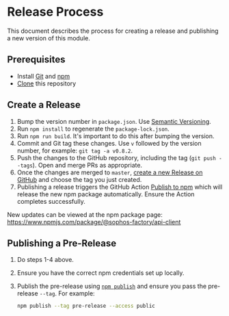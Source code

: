 # Release Process

This document describes the process for creating a release and publishing a new version of this module.

## Prerequisites

- Install [Git](https://git-scm.com/downloads) and [npm](https://www.npmjs.com/)
- [Clone](https://docs.github.com/en/repositories/creating-and-managing-repositories/cloning-a-repository) this repository

## Create a Release

1. Bump the version number in `package.json`. Use [Semantic Versioning](https://semver.org).
2. Run `npm install` to regenerate the `package-lock.json`.
3. Run `npm run build`. It's important to do this after bumping the version.
4. Commit and Git tag these changes. Use `v` followed by the version number, for example: `git tag -a v0.8.2`.
5. Push the changes to the GitHub repository, including the tag (`git push --tags`). Open and merge PRs as appropriate.
6. Once the changes are merged to `master`, [create a new Release on GitHub](https://docs.github.com/en/repositories/releasing-projects-on-github/managing-releases-in-a-repository) and choose the tag you just created.
7. Publishing a release triggers the GitHub Action [Publish to npm](.github/workflows/release.yml) which will release the new npm package automatically. Ensure the Action completes successfully.

New updates can be viewed at the npm package page: https://www.npmjs.com/package/@sophos-factory/api-client

## Publishing a Pre-Release

1. Do steps 1-4 above.
2. Ensure you have the correct npm credentials set up locally.
3. Publish the pre-release using [`npm publish`](https://docs.npmjs.com/cli/v8/commands/npm-publish) and ensure you pass the pre-release `--tag`. For example:

    ```sh
    npm publish --tag pre-release --access public
    ```
